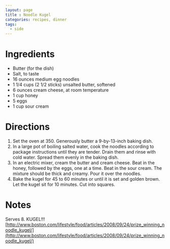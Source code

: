 ```yaml
---
layout: page
title : Noodle Kugel
categories: recipes, dinner
tags:
  - side
---
```


# Ingredients

* Butter (for the dish)
* Salt, to taste
* 16 ounces medium egg noodles
* 1 1/4 cups (2 1/2 sticks) unsalted butter, softened
* 6 ounces cream cheese, at room temperature
* 1 cup honey
* 5 eggs
* 1 cup sour cream

# Directions

1. Set the oven at 350. Generously butter a 9-by-13-inch baking dish.
1. In a large pot of boiling salted water, cook the noodles according to package instructions until they are tender. Drain them and rinse with cold water. Spread them evenly in the baking dish.
1. In an electric mixer, cream the butter and cream cheese. Beat in the honey, followed by the eggs, one at a time. Beat in the sour cream. The mixture should be thick and creamy. Pour it over the noodles.
1. Bake the kugel for 45 to 60 minutes or until it is set and golden brown. Let the kugel sit for 10 minutes. Cut into squares.

# Notes
Serves 8. KUGEL!!!
[http://www.boston.com/lifestyle/food/articles/2008/09/24/prize_winning_noodle_kugel/](http://www.boston.com/lifestyle/food/articles/2008/09/24/prize_winning_noodle_kugel/)


